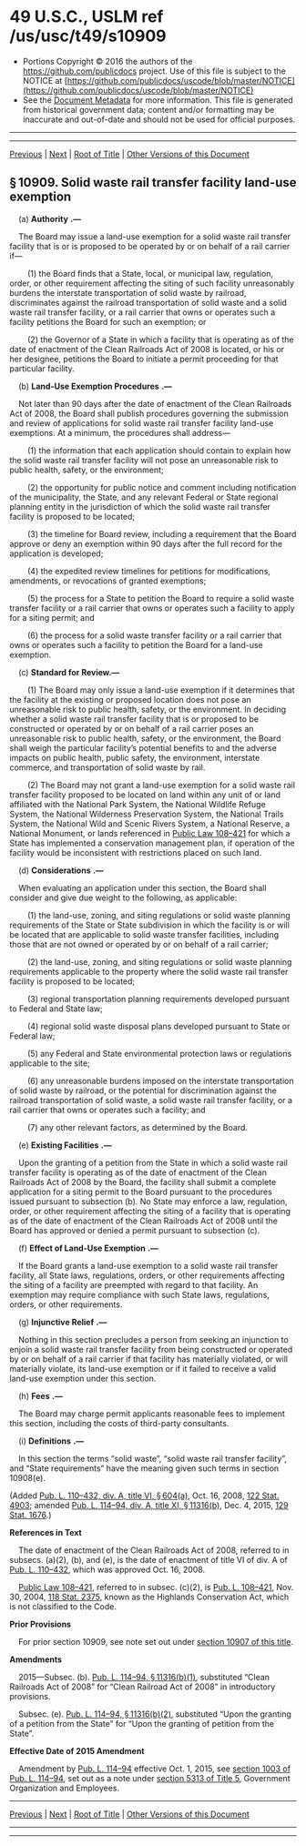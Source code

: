 ---
---

# 49 U.S.C., USLM ref /us/usc/t49/s10909

* Portions Copyright © 2016 the authors of the https://github.com/publicdocs project.
  Use of this file is subject to the NOTICE at [https://github.com/publicdocs/uscode/blob/master/NOTICE](https://github.com/publicdocs/uscode/blob/master/NOTICE)
* See the [Document Metadata](././../../../../../..//README.md) for more information.
  This file is generated from historical government data; content and/or formatting may be inaccurate and out-of-date and should not be used for official purposes.

----------
----------

[Previous](./../../../../../..//us/usc/t49/stIV/ptA/ch109/m__us_usc_t49_s10908.md) | [Next](./../../../../../..//us/usc/t49/stIV/ptA/ch109/m__us_usc_t49_s10910.md) | [Root of Title](./../../../../../../) | [Other Versions of this Document](https://publicdocs.github.io/go/links?ns=uslm&ref=%2Fus%2Fusc%2Ft49%2Fs10909)

## § 10909. Solid waste rail transfer facility land-use exemption

    (a)  __Authority__  __.—__ 

    The Board may issue a land-use exemption for a solid waste rail transfer facility that is or is proposed to be operated by or on behalf of a rail carrier if—

        (1) the Board finds that a State, local, or municipal law, regulation, order, or other requirement affecting the siting of such facility unreasonably burdens the interstate transportation of solid waste by railroad, discriminates against the railroad transportation of solid waste and a solid waste rail transfer facility, or a rail carrier that owns or operates such a facility petitions the Board for such an exemption; or

        (2) the Governor of a State in which a facility that is operating as of the date of enactment of the Clean Railroads Act of 2008 is located, or his or her designee, petitions the Board to initiate a permit proceeding for that particular facility.

    (b)  __Land-Use Exemption Procedures__  __.—__ 

    Not later than 90 days after the date of enactment of the Clean Railroads Act of 2008, the Board shall publish procedures governing the submission and review of applications for solid waste rail transfer facility land-use exemptions. At a minimum, the procedures shall address—

        (1) the information that each application should contain to explain how the solid waste rail transfer facility will not pose an unreasonable risk to public health, safety, or the environment;

        (2) the opportunity for public notice and comment including notification of the municipality, the State, and any relevant Federal or State regional planning entity in the jurisdiction of which the solid waste rail transfer facility is proposed to be located;

        (3) the timeline for Board review, including a requirement that the Board approve or deny an exemption within 90 days after the full record for the application is developed;

        (4) the expedited review timelines for petitions for modifications, amendments, or revocations of granted exemptions;

        (5) the process for a State to petition the Board to require a solid waste transfer facility or a rail carrier that owns or operates such a facility to apply for a siting permit; and

        (6) the process for a solid waste transfer facility or a rail carrier that owns or operates such a facility to petition the Board for a land-use exemption.

    (c) __Standard for Review.—__ 

        (1) The Board may only issue a land-use exemption if it determines that the facility at the existing or proposed location does not pose an unreasonable risk to public health, safety, or the environment. In deciding whether a solid waste rail transfer facility that is or proposed to be constructed or operated by or on behalf of a rail carrier poses an unreasonable risk to public health, safety, or the environment, the Board shall weigh the particular facility’s potential benefits to and the adverse impacts on public health, public safety, the environment, interstate commerce, and transportation of solid waste by rail.

        (2) The Board may not grant a land-use exemption for a solid waste rail transfer facility proposed to be located on land within any unit of or land affiliated with the National Park System, the National Wildlife Refuge System, the National Wilderness Preservation System, the National Trails System, the National Wild and Scenic Rivers System, a National Reserve, a National Monument, or lands referenced in [Public Law 108–421][/us/pl/108/421] for which a State has implemented a conservation management plan, if operation of the facility would be inconsistent with restrictions placed on such land.

    (d)  __Considerations__  __.—__ 

    When evaluating an application under this section, the Board shall consider and give due weight to the following, as applicable:

        (1) the land-use, zoning, and siting regulations or solid waste planning requirements of the State or State subdivision in which the facility is or will be located that are applicable to solid waste transfer facilities, including those that are not owned or operated by or on behalf of a rail carrier;

        (2) the land-use, zoning, and siting regulations or solid waste planning requirements applicable to the property where the solid waste rail transfer facility is proposed to be located;

        (3) regional transportation planning requirements developed pursuant to Federal and State law;

        (4) regional solid waste disposal plans developed pursuant to State or Federal law;

        (5) any Federal and State environmental protection laws or regulations applicable to the site;

        (6) any unreasonable burdens imposed on the interstate transportation of solid waste by railroad, or the potential for discrimination against the railroad transportation of solid waste, a solid waste rail transfer facility, or a rail carrier that owns or operates such a facility; and

        (7) any other relevant factors, as determined by the Board.

    (e)  __Existing Facilities__  __.—__ 

    Upon the granting of a petition from the State in which a solid waste rail transfer facility is operating as of the date of enactment of the Clean Railroads Act of 2008 by the Board, the facility shall submit a complete application for a siting permit to the Board pursuant to the procedures issued pursuant to subsection (b). No State may enforce a law, regulation, order, or other requirement affecting the siting of a facility that is operating as of the date of enactment of the Clean Railroads Act of 2008 until the Board has approved or denied a permit pursuant to subsection (c).

    (f)  __Effect of Land-Use Exemption__  __.—__ 

    If the Board grants a land-use exemption to a solid waste rail transfer facility, all State laws, regulations, orders, or other requirements affecting the siting of a facility are preempted with regard to that facility. An exemption may require compliance with such State laws, regulations, orders, or other requirements.

    (g)  __Injunctive Relief__  __.—__ 

    Nothing in this section precludes a person from seeking an injunction to enjoin a solid waste rail transfer facility from being constructed or operated by or on behalf of a rail carrier if that facility has materially violated, or will materially violate, its land-use exemption or if it failed to receive a valid land-use exemption under this section.

    (h)  __Fees__  __.—__ 

    The Board may charge permit applicants reasonable fees to implement this section, including the costs of third-party consultants.

    (i)  __Definitions__  __.—__ 

    In this section the terms “solid waste”, “solid waste rail transfer facility”, and “State requirements” have the meaning given such terms in section 10908(e).

(Added [Pub. L. 110–432, div. A, title VI, § 604(a)][/us/pl/110/432/s604/a], Oct. 16, 2008, [122 Stat. 4903][/us/stat/122/4903]; amended [Pub. L. 114–94, div. A, title XI, § 11316(b)][/us/pl/114/94/s11316/b], Dec. 4, 2015, [129 Stat. 1676][/us/stat/129/1676].)

 __References in Text__ 

    The date of enactment of the Clean Railroads Act of 2008, referred to in subsecs. (a)(2), (b), and (e), is the date of enactment of title VI of div. A of [Pub. L. 110–432][/us/pl/110/432], which was approved Oct. 16, 2008.

    [Public Law 108–421][/us/pl/108/421], referred to in subsec. (c)(2), is [Pub. L. 108–421][/us/pl/108/421], Nov. 30, 2004, [118 Stat. 2375][/us/stat/118/2375], known as the Highlands Conservation Act, which is not classified to the Code.

 __Prior Provisions__ 

    For prior section 10909, see note set out under [section 10907 of this title][/us/usc/t49/s10907].

 __Amendments__ 

    2015—Subsec. (b). [Pub. L. 114–94, § 11316(b)(1)][/us/pl/114/94/s11316/b/1], substituted “Clean Railroads Act of 2008” for “Clean Railroad Act of 2008” in introductory provisions.

    Subsec. (e). [Pub. L. 114–94, § 11316(b)(2)][/us/pl/114/94/s11316/b/2], substituted “Upon the granting of a petition from the State” for “Upon the granting of petition from the State”.

 __Effective Date of 2015 Amendment__ 

    Amendment by [Pub. L. 114–94][/us/pl/114/94] effective Oct. 1, 2015, see [section 1003 of Pub. L. 114–94][/us/pl/114/94/s1003], set out as a note under [section 5313 of Title 5][/us/usc/t5/s5313], Government Organization and Employees.

----------

[Previous](./../../../../../..//us/usc/t49/stIV/ptA/ch109/m__us_usc_t49_s10908.md) | [Next](./../../../../../..//us/usc/t49/stIV/ptA/ch109/m__us_usc_t49_s10910.md) | [Root of Title](./../../../../../../) | [Other Versions of this Document](https://publicdocs.github.io/go/links?ns=uslm&ref=%2Fus%2Fusc%2Ft49%2Fs10909)

----------
----------

[/us/pl/108/421]: https://publicdocs.github.io/go/links?ns=uslm&ref=%2Fus%2Fpl%2F108%2F421
[/us/pl/110/432/s604/a]: https://publicdocs.github.io/go/links?ns=uslm&ref=%2Fus%2Fpl%2F110%2F432%2Fs604%2Fa
[/us/stat/122/4903]: https://publicdocs.github.io/go/links?ns=uslm&ref=%2Fus%2Fstat%2F122%2F4903
[/us/pl/114/94/s11316/b]: https://publicdocs.github.io/go/links?ns=uslm&ref=%2Fus%2Fpl%2F114%2F94%2Fs11316%2Fb
[/us/stat/129/1676]: https://publicdocs.github.io/go/links?ns=uslm&ref=%2Fus%2Fstat%2F129%2F1676
[/us/pl/110/432]: https://publicdocs.github.io/go/links?ns=uslm&ref=%2Fus%2Fpl%2F110%2F432
[/us/pl/108/421]: https://publicdocs.github.io/go/links?ns=uslm&ref=%2Fus%2Fpl%2F108%2F421
[/us/pl/108/421]: https://publicdocs.github.io/go/links?ns=uslm&ref=%2Fus%2Fpl%2F108%2F421
[/us/stat/118/2375]: https://publicdocs.github.io/go/links?ns=uslm&ref=%2Fus%2Fstat%2F118%2F2375
[/us/usc/t49/s10907]: https://publicdocs.github.io/go/links?ns=uslm&ref=%2Fus%2Fusc%2Ft49%2Fs10907
[/us/pl/114/94/s11316/b/1]: https://publicdocs.github.io/go/links?ns=uslm&ref=%2Fus%2Fpl%2F114%2F94%2Fs11316%2Fb%2F1
[/us/pl/114/94/s11316/b/2]: https://publicdocs.github.io/go/links?ns=uslm&ref=%2Fus%2Fpl%2F114%2F94%2Fs11316%2Fb%2F2
[/us/pl/114/94]: https://publicdocs.github.io/go/links?ns=uslm&ref=%2Fus%2Fpl%2F114%2F94
[/us/pl/114/94/s1003]: https://publicdocs.github.io/go/links?ns=uslm&ref=%2Fus%2Fpl%2F114%2F94%2Fs1003
[/us/usc/t5/s5313]: https://publicdocs.github.io/go/links?ns=uslm&ref=%2Fus%2Fusc%2Ft5%2Fs5313


